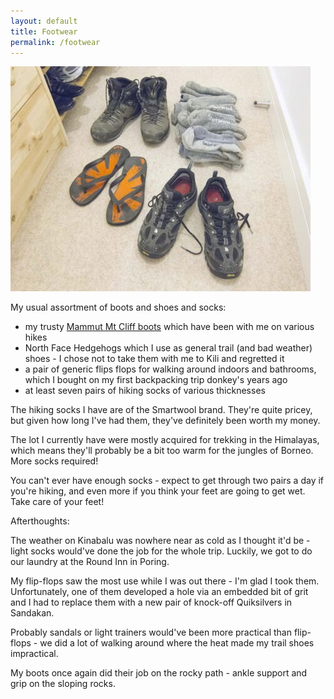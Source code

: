 ```yaml
---
layout: default
title: Footwear
permalink: /footwear
---
```

![](/assets/optimised/IMG_1854.jpg)

My usual assortment of boots and shoes and socks:

- my trusty [Mammut Mt Cliff boots](http://blog.industrialnation.co.uk/everest/boots/) which have been with me on various hikes
- North Face Hedgehogs which I use as general trail (and bad weather) shoes - I chose not to take them with me to Kili and regretted it
- a pair of generic flips flops for walking around indoors and bathrooms, which I bought on my first backpacking trip donkey's years ago
- at least seven pairs of hiking socks of various thicknesses

The hiking socks I have are of the Smartwool brand. They're quite pricey, but given how long I've had them, they've definitely been worth my money.

The lot I currently have were mostly acquired for trekking in the Himalayas, which means they'll probably be a bit too warm for the jungles of Borneo. More socks required!

You can't ever have enough socks - expect to get through two pairs a day if you're hiking, and even more if you think your feet are going to get wet. Take care of your feet!

Afterthoughts:

The weather on Kinabalu was nowhere near as cold as I thought it'd be - light socks would've done the job for the whole trip. Luckily, we got to do our laundry at the Round Inn in Poring.

My flip-flops saw the most use while I was out there - I'm glad I took them. Unfortunately, one of them developed a hole via an embedded bit of grit and I had to replace them with a new pair of knock-off Quiksilvers in Sandakan.

Probably sandals or light trainers would've been more practical than flip-flops - we did a lot of walking around where the heat made my trail shoes impractical.

My boots once again did their job on the rocky path - ankle support and grip on the sloping rocks.

